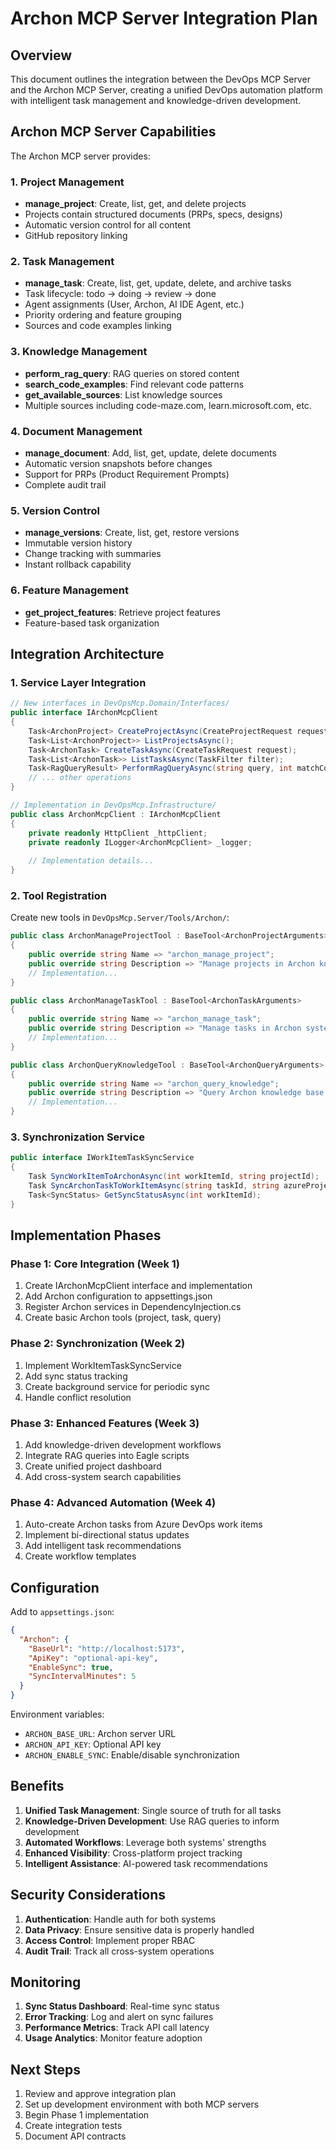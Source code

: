 # Archon MCP Server Integration Plan

## Overview

This document outlines the integration between the DevOps MCP Server and the Archon MCP Server, creating a unified DevOps automation platform with intelligent task management and knowledge-driven development.

## Archon MCP Server Capabilities

The Archon MCP server provides:

### 1. Project Management
- **manage_project**: Create, list, get, and delete projects
- Projects contain structured documents (PRPs, specs, designs)
- Automatic version control for all content
- GitHub repository linking

### 2. Task Management
- **manage_task**: Create, list, get, update, delete, and archive tasks
- Task lifecycle: todo → doing → review → done
- Agent assignments (User, Archon, AI IDE Agent, etc.)
- Priority ordering and feature grouping
- Sources and code examples linking

### 3. Knowledge Management
- **perform_rag_query**: RAG queries on stored content
- **search_code_examples**: Find relevant code patterns
- **get_available_sources**: List knowledge sources
- Multiple sources including code-maze.com, learn.microsoft.com, etc.

### 4. Document Management
- **manage_document**: Add, list, get, update, delete documents
- Automatic version snapshots before changes
- Support for PRPs (Product Requirement Prompts)
- Complete audit trail

### 5. Version Control
- **manage_versions**: Create, list, get, restore versions
- Immutable version history
- Change tracking with summaries
- Instant rollback capability

### 6. Feature Management
- **get_project_features**: Retrieve project features
- Feature-based task organization

## Integration Architecture

### 1. Service Layer Integration

```csharp
// New interfaces in DevOpsMcp.Domain/Interfaces/
public interface IArchonMcpClient
{
    Task<ArchonProject> CreateProjectAsync(CreateProjectRequest request);
    Task<List<ArchonProject>> ListProjectsAsync();
    Task<ArchonTask> CreateTaskAsync(CreateTaskRequest request);
    Task<List<ArchonTask>> ListTasksAsync(TaskFilter filter);
    Task<RagQueryResult> PerformRagQueryAsync(string query, int matchCount);
    // ... other operations
}

// Implementation in DevOpsMcp.Infrastructure/
public class ArchonMcpClient : IArchonMcpClient
{
    private readonly HttpClient _httpClient;
    private readonly ILogger<ArchonMcpClient> _logger;
    
    // Implementation details...
}
```

### 2. Tool Registration

Create new tools in `DevOpsMcp.Server/Tools/Archon/`:

```csharp
public class ArchonManageProjectTool : BaseTool<ArchonProjectArguments>
{
    public override string Name => "archon_manage_project";
    public override string Description => "Manage projects in Archon knowledge base";
    // Implementation...
}

public class ArchonManageTaskTool : BaseTool<ArchonTaskArguments>
{
    public override string Name => "archon_manage_task";
    public override string Description => "Manage tasks in Archon system";
    // Implementation...
}

public class ArchonQueryKnowledgeTool : BaseTool<ArchonQueryArguments>
{
    public override string Name => "archon_query_knowledge";
    public override string Description => "Query Archon knowledge base using RAG";
    // Implementation...
}
```

### 3. Synchronization Service

```csharp
public interface IWorkItemTaskSyncService
{
    Task SyncWorkItemToArchonAsync(int workItemId, string projectId);
    Task SyncArchonTaskToWorkItemAsync(string taskId, string azureProjectId);
    Task<SyncStatus> GetSyncStatusAsync(int workItemId);
}
```

## Implementation Phases

### Phase 1: Core Integration (Week 1)
1. Create IArchonMcpClient interface and implementation
2. Add Archon configuration to appsettings.json
3. Register Archon services in DependencyInjection.cs
4. Create basic Archon tools (project, task, query)

### Phase 2: Synchronization (Week 2)
1. Implement WorkItemTaskSyncService
2. Add sync status tracking
3. Create background service for periodic sync
4. Handle conflict resolution

### Phase 3: Enhanced Features (Week 3)
1. Add knowledge-driven development workflows
2. Integrate RAG queries into Eagle scripts
3. Create unified project dashboard
4. Add cross-system search capabilities

### Phase 4: Advanced Automation (Week 4)
1. Auto-create Archon tasks from Azure DevOps work items
2. Implement bi-directional status updates
3. Add intelligent task recommendations
4. Create workflow templates

## Configuration

Add to `appsettings.json`:

```json
{
  "Archon": {
    "BaseUrl": "http://localhost:5173",
    "ApiKey": "optional-api-key",
    "EnableSync": true,
    "SyncIntervalMinutes": 5
  }
}
```

Environment variables:
- `ARCHON_BASE_URL`: Archon server URL
- `ARCHON_API_KEY`: Optional API key
- `ARCHON_ENABLE_SYNC`: Enable/disable synchronization

## Benefits

1. **Unified Task Management**: Single source of truth for all tasks
2. **Knowledge-Driven Development**: Use RAG queries to inform development
3. **Automated Workflows**: Leverage both systems' strengths
4. **Enhanced Visibility**: Cross-platform project tracking
5. **Intelligent Assistance**: AI-powered task recommendations

## Security Considerations

1. **Authentication**: Handle auth for both systems
2. **Data Privacy**: Ensure sensitive data is properly handled
3. **Access Control**: Implement proper RBAC
4. **Audit Trail**: Track all cross-system operations

## Monitoring

1. **Sync Status Dashboard**: Real-time sync status
2. **Error Tracking**: Log and alert on sync failures
3. **Performance Metrics**: Track API call latency
4. **Usage Analytics**: Monitor feature adoption

## Next Steps

1. Review and approve integration plan
2. Set up development environment with both MCP servers
3. Begin Phase 1 implementation
4. Create integration tests
5. Document API contracts